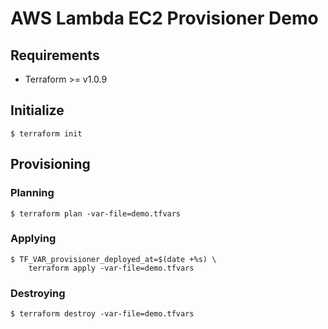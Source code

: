 # AWS Lambda EC2 Provisioner Demo

## Requirements

* Terraform >= v1.0.9

## Initialize

```shell
$ terraform init
```

## Provisioning

### Planning

```shell
$ terraform plan -var-file=demo.tfvars
```

### Applying

```shell
$ TF_VAR_provisioner_deployed_at=$(date +%s) \
    terraform apply -var-file=demo.tfvars
```

### Destroying

```shell
$ terraform destroy -var-file=demo.tfvars
```